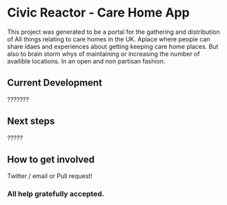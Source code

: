 # Civic Reactor - Care Home App

This project was generated to be a portal for the gathering and distribution of All things relating to care homes in the UK.  Aplace where people can share idaes and experiences about getting keeping care home places.  But also to brain storm whys of maintaining or increasing the number of availible locations. In an open and non partisan fashion.

## Current Development
???????

## Next steps 

?????

## How to get involved

Twitter / email or Pull request!
### All help gratefully accepted. 
